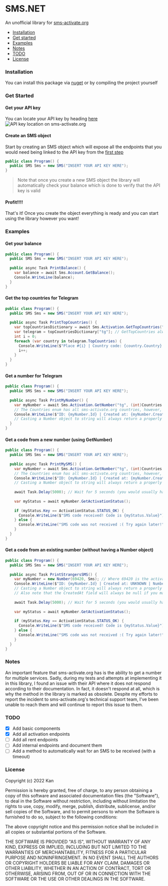 # SMS.NET
An unofficial library for [sms-activate.org](https://sms-activate.org)

- [Installation](#installation)
- [Get started](#get-started)
- [Examples](#examples)
- [Notes](#notes)
- [TODO](#todo)
- [License](#license)

### Installation
You can install this package via [nuget]() or by compiling the project yourself

### Get Started

#### Get your API key
You can locate your API key by heading [here](https://sms-activate.org/en/profile)
![API key location on sms-activate.org](https://i.ibb.co/ynbfZzc/api-key.jpg)

#### Create an SMS object
Start by creating an SMS object which will expose all the endpoints that you would need being linked to the API key from the [first step](#get-your-api-key)
```c#
public class Program() {
  public SMS Sms = new SMS("INSERT YOUR API KEY HERE");
}
```
> Note that once you create a new SMS object the library will automatically check your balance which is done to verify that the API key is valid

#### Profit!!!!
That's it! Once you create the object everything is ready and you can start using the library however you want!

### Examples
#### Get your balance
```c#
public class Program() {
  public SMS Sms = new SMS("INSERT YOUR API KEY HERE");
  
  public async Task PrintBalance() {
    var balance = await Sms.Account.GetBalance();
    Console.WriteLine(balance);
  }
}
```
#### Get the top countries for Telegram
```c#
public class Program() {
  public SMS Sms = new SMS("INSERT YOUR API KEY HERE");
  
  public async Task PrintTopCountries() {
    var topCountriesDictionary = await Sms.Activation.GetTopCountries("tg");
    var telegram = topCountriesDictionary["tg"]; // GetTopCountries always returns a dictionary where the key is the service's name
    int i = 0;
    foreach (var country in telegram.TopCountries) {
      Console.WriteLine($"Place #{i} | Country code: {country.Country} | Price: {country.Price} | Quantity: {country.Count}");
      i++;
    }
  }
}
```

#### Get a number for Telegram
```c#
public class Program() {
  public SMS Sms = new SMS("INSERT YOUR API KEY HERE");
  
  public async Task PrintMyNumber() {
    var myNumber = await Sms.Activation.GetNumber("tg", (int)Countries.England); 
    // The Countries enum has all sms-activate.org countries, however, you must cast it to int
    Console.WriteLine($"ID: {myNumber.Id} | Created at: {myNumber.CreatedAt.Value} | Number: {myNumber}"); 
    // Casting a Number object to string will always return a properly formatted number (e.g +12029182132)
  }
}
```

#### Get a code from a new number (using GetNumber)
```c#
public class Program() {
  public SMS Sms = new SMS("INSERT YOUR API KEY HERE");
  
  public async Task PrintMySMS() {
    var myNumber = await Sms.Activation.GetNumber("tg", (int)Countries.England); 
    // The Countries enum has all sms-activate.org countries, however, you must cast it to int
    Console.WriteLine($"ID: {myNumber.Id} | Created at: {myNumber.CreatedAt.Value} | Number: {myNumber}"); 
    // Casting a Number object to string will always return a properly formatted number (e.g +12029182132)
    
    await Task.Delay(5000); // Wait for 5 seconds (you would usually have to wait longer for an SMS)
    
    var myStatus = await myNumber.GetActivationStatus();
    
    if (myStatus.Key == ActivationStatus.STATUS_OK) {
      Console.WriteLine($"SMS code received! Code is {myStatus.Value}");
    } else {
      Console.WriteLine("SMS code was not received :( Try again later!");
    }
  }
}
```

#### Get a code from an existing number (without having a Number object)
```c#
public class Program() {
  public SMS Sms = new SMS("INSERT YOUR API KEY HERE");
  
  public async Task PrintStrangersSMS() {
    var myNumber = new Number(69420, Sms); // Where 69420 is the activation ID of the phone number 
    Console.WriteLine($"ID: {myNumber.Id} | Created at: UNKNOWN | Number: {myNumber}"); 
    // Casting a Number object to string will always return a properly formatted number (e.g +12029182132)
    // Also note that the CreatedAt field will always be null if you manually create the Number object (like in this scenario)
    
    await Task.Delay(5000); // Wait for 5 seconds (you would usually have to wait longer for an SMS)
    
    var myStatus = await myNumber.GetActivationStatus();
    
    if (myStatus.Key == ActivationStatus.STATUS_OK) {
      Console.WriteLine($"SMS code received! Code is {myStatus.Value}");
    } else {
      Console.WriteLine("SMS code was not received :( Try again later!");
    }
  }
}
```

### Notes
An important feature that sms-activate.org has is the ability to get a number for multiple services. Sadly, during my tests and attempts at implementing it in this library, I found an issue with their API where it does not respond according to their documentation. In fact, it doesn't respond at all, which is why the method in the library is marked as obsolete. Despite my efforts to report the incident to sms-activate.org's technical support team, I've been unable to reach them and will continue to report this issue to them.

### TODO
- [x] Add basic components
- [x] Add all activation endpoints
- [ ] Add all rent endpoints
- [ ] Add internal endpoints and document them
- [ ] Add a method to automatically wait for an SMS to be received (with a timeout)

### License
Copyright (c) 2022 Kan

Permission is hereby granted, free of charge, to any person obtaining a copy
of this software and associated documentation files (the "Software"), to deal
in the Software without restriction, including without limitation the rights
to use, copy, modify, merge, publish, distribute, sublicense, and/or sell
copies of the Software, and to permit persons to whom the Software is
furnished to do so, subject to the following conditions:

The above copyright notice and this permission notice shall be included in all
copies or substantial portions of the Software.

THE SOFTWARE IS PROVIDED "AS IS", WITHOUT WARRANTY OF ANY KIND, EXPRESS OR
IMPLIED, INCLUDING BUT NOT LIMITED TO THE WARRANTIES OF MERCHANTABILITY,
FITNESS FOR A PARTICULAR PURPOSE AND NONINFRINGEMENT. IN NO EVENT SHALL THE
AUTHORS OR COPYRIGHT HOLDERS BE LIABLE FOR ANY CLAIM, DAMAGES OR OTHER
LIABILITY, WHETHER IN AN ACTION OF CONTRACT, TORT OR OTHERWISE, ARISING FROM,
OUT OF OR IN CONNECTION WITH THE SOFTWARE OR THE USE OR OTHER DEALINGS IN THE
SOFTWARE.
